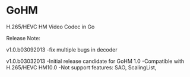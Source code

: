 GoHM
====

H.265/HEVC HM Video Codec in Go

Release Note:

v1.0.b03092013
 -fix multiple bugs in decoder
 
v1.0.b03032013
 -Initial release candidate for GoHM 1.0
 -Compatible with H.265/HEVC HM10.0 
 -Not support features: SAO, ScalingList, 
